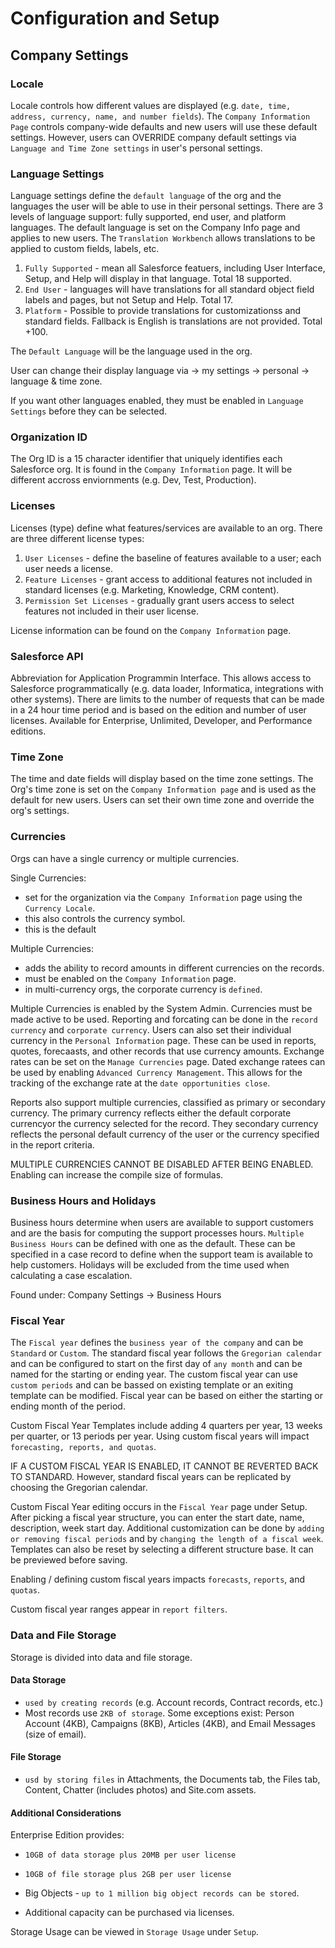 # Configuration and Setup

## Company Settings

### Locale
Locale controls how different values are displayed (e.g. ```date, time, address, currency, name, and number fields```). The ```Company Information Page``` controls company-wide defaults and new users will use these default settings. However, users can OVERRIDE company default settings via ```Language and Time Zone settings``` in user's personal settings.

### Language Settings
Language settings define the ```default language``` of the org and the languages the user will be able to use in their personal settings. There are 3 levels of language support: fully supported, end user, and platform languages. The default language is set on the Company Info page and applies to new users. The ```Translation Workbench``` allows translations to be applied to custom fields, labels, etc.

1. ```Fully Supported``` - mean all Salesforce featuers, including User Interface, Setup, and Help will display in that language. Total 18 supported.
2. ```End User``` - languages will have translations for all standard object field labels and pages, but not Setup and Help. Total 17.
3. ```Platform``` - Possible to provide translations for customizationss and standard fields. Fallback is English is translations are not provided. Total +100.

The ```Default Language``` will be the language used in the org.

User can change their display language via -> my settings -> personal -> language & time zone. 

If you want other languages enabled, they must be enabled in ```Language Settings``` before they can be selected.

### Organization ID
The Org ID is a 15 character identifier that uniquely identifies each Salesforce org. It is found in the ```Company Information``` page. It will be different accross enviornments (e.g. Dev, Test, Production). 

### Licenses
Licenses (type) define what features/services are available to an org. There are three different license types:

1. ```User Licenses``` - define the baseline of features available to a user; each user needs a license.
2. ```Feature Licenses``` - grant access to additional features not included in standard licenses (e.g. Marketing, Knowledge, CRM content).
3. ```Permission Set Licenses``` - gradually grant users access to select features not included in their user license.

License information can be found on the ```Company Information``` page.

### Salesforce API
Abbreviation for Application Programmin Interface. This allows access to Salesforce programmatically (e.g. data loader, Informatica, integrations with other systems). There are limits to the number of requests that can be made in a 24 hour time period and is based on the edition and number of user licenses. Available for Enterprise, Unlimited, Developer, and Performance editions.

### Time Zone
The time and date fields will display based on the time zone settings. The Org's time zone is set on the ```Company Information page``` and is used as the default for new users. Users can set their own time zone and override the org's settings.

### Currencies
Orgs can have a single currency or multiple currencies. 

Single Currencies:
- set for the organization via the ```Company Information``` page using the ```Currency Locale```.
- this also controls the currency symbol.
- this is the default

Multiple Currencies:
- adds the ability to record amounts in different currencies on the records.
- must be enabled on the ```Company Information``` page.
- in multi-currency orgs, the corporate currency is ```defined```.

Multiple Currencies is enabled by the System Admin. Currencies must be made active to be used. Reporting and forcating can be done in the ```record currency``` and ```corporate currency```. Users can also set their individual currency in the ```Personal Information``` page. These can be used in reports, quotes, forecaasts, and other records that use currency amounts. Exchange rates can be set on the ```Manage Currencies``` page. Dated exchange ratees can be used by enabling ```Advanced Currency Management```. This allows for the tracking of the exchange rate at the ```date opportunities close```.

Reports also support multiple currencies, classified as primary or secondary currency. The primary currency reflects either the default corporate currencyor the currency selected for the record. They secondary currency reflects the personal default currency of the user or the currency specified in the report criteria.

MULTIPLE CURRENCIES CANNOT BE DISABLED AFTER BEING ENABLED. Enabling can increase the compile size of formulas.

### Business Hours and Holidays
Business hours determine when users are available to support customers and are the basis for computing the support processes hours. ```Multiple Business Hours``` can be defined with one as the default. These can be specified in a case record to define when the support team is available to help customers. Holidays will be excluded from the time used when calculating a case escalation. 

Found under:
    Company Settings -> Business Hours

### Fiscal Year
The ```Fiscal year``` defines the ```business year of the company``` and can be ```Standard``` or ```Custom```. The standard fiscal year follows the ```Gregorian calendar``` and can be configured to start on the first day of ```any month``` and can be named for the starting or ending year. The custom fiscal year can use ```custom periods``` and can be bassed on existing template or an exiting template can be modified. Fiscal year can be based on either the starting or ending month of the period.

Custom Fiscal Year Templates include adding 4 quarters per year, 13 weeks per quarter, or 13 periods per year. Using custom fiscal years will impact ```forecasting, reports, and quotas```. 

IF A CUSTOM FISCAL YEAR IS ENABLED, IT CANNOT BE REVERTED BACK TO STANDARD. However, standard fiscal years can be replicated by choosing the Gregorian calendar.

Custom Fiscal Year editing occurs in the ```Fiscal Year``` page under Setup. After picking a fiscal year structure, you can enter the start date, name, description, week start day. Additional customization can be done by ```adding or removing fiscal periods``` and by ```changing the length of a fiscal week```. Templates can also be reset by selecting a different structure base. It can be previewed before saving.

Enabling / defining custom fiscal years impacts ```forecasts```, ```reports```, and ```quotas```.

Custom fiscal year ranges appear in ```report filters```.

### Data and File Storage
Storage is divided into data and file storage.

#### Data Storage
- ```used by creating records``` (e.g. Account records, Contract records, etc.)
- Most records use ```2KB of storage```. Some exceptions exist: Person Account (4KB), Campaigns (8KB), Articles (4KB), and Email Messages (size of email).

#### File Storage
- ```usd by storing files``` in Attachments, the Documents tab, the Files tab, Content, Chatter (includes photos) and Site.com assets.

#### Additional Considerations
Enterprise Edition provides: 
* ```10GB of data storage plus 20MB per user license```
* ```10GB of file storage plus 2GB per user license```

* Big Objects - ```up to 1 million big object records can be stored```.
* Additional capacity can be purchased via licenses.

Storage Usage can be viewed in ```Storage Usage``` under ```Setup```.